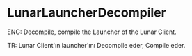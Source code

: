 # LunarLauncherDecompiler

ENG: Decompile, compile the Launcher of the Lunar Client.

TR: Lunar Client'ın launcher'ını Decompile eder, Compile eder.
